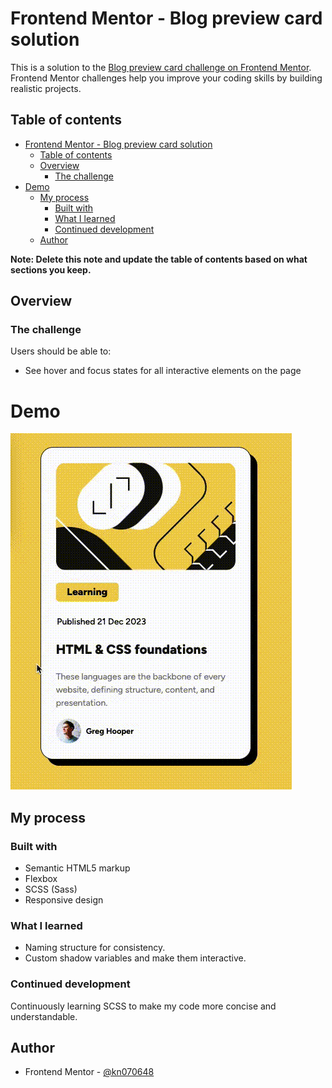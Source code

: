 # Frontend Mentor - Blog preview card solution

This is a solution to the [Blog preview card challenge on Frontend Mentor](https://www.frontendmentor.io/challenges/blog-preview-card-ckPaj01IcS). Frontend Mentor challenges help you improve your coding skills by building realistic projects.

## Table of contents

- [Frontend Mentor - Blog preview card solution](#frontend-mentor---blog-preview-card-solution)
  - [Table of contents](#table-of-contents)
  - [Overview](#overview)
    - [The challenge](#the-challenge)
- [Demo](#demo)
  - [My process](#my-process)
    - [Built with](#built-with)
    - [What I learned](#what-i-learned)
    - [Continued development](#continued-development)
  - [Author](#author)

**Note: Delete this note and update the table of contents based on what sections you keep.**

## Overview

### The challenge

Users should be able to:

- See hover and focus states for all interactive elements on the page

# Demo

![](blog_preview_card.gif)

## My process

### Built with

- Semantic HTML5 markup
- Flexbox
- SCSS (Sass)
- Responsive design

### What I learned

- Naming structure for consistency.
- Custom shadow variables and make them interactive.

### Continued development

Continuously learning SCSS to make my code more concise and understandable.

## Author

- Frontend Mentor - [@kn070648](https://www.frontendmentor.io/profile/@kn070648)

